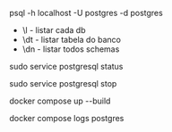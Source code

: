 
psql -h localhost -U postgres -d postgres

 - \l           - listar cada db
 - \dt          - listar tabela do banco
 - \dn          - listar todos schemas

sudo service postgresql status

sudo service postgresql stop



docker compose up --build

docker compose logs postgres